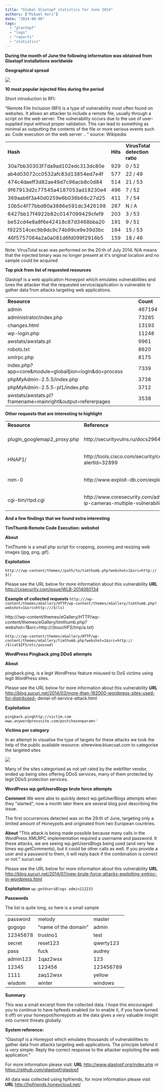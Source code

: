```yaml
---
title: "Global Glastopf statistics for June 2014"
authors: ["Mikael Keri"]
date: "2014-08-08"
tags: 
  - "glastopf"
  - "logs"
  - "reports"
  - "statistics"
---
```


**During the month of June the following information was obtained from Glastopf installations worldwide**

**Geographical spread**

![](images/drupal_image_1181.png)

**10 most popular injected files during the period**

Short introduction to RFI:

“Remote File Inclusion (RFI) is a type of vulnerability most often found on websites. It allows an attacker to include a remote file, usually through a script on the web server. The vulnerability occurs due to the use of user-supplied input without proper validation. This can lead to something as minimal as outputting the contents of the file or more serious events such as: Code execution on the web server .. “ source: Wikipedia

<table><tbody><tr><td><strong>Hash</strong></td><td><strong>Hits</strong></td><td><strong>VirusTotal detection ratio</strong></td></tr><tr><td>30a7bb30303f7da9ad102edc313dc80e</td><td>929</td><td>0 / 52</td></tr><tr><td>ab4d03072cc0532afc83d13854ed7e4f</td><td>577</td><td>22 / 49</td></tr><tr><td>474c4daeff3d82ae49d7c96acb8c0d84</td><td>514</td><td>21 / 53</td></tr><tr><td>9f67913d2c77545a4187053ad18230e4</td><td>496</td><td>7 / 52</td></tr><tr><td>369aab6f3a40d0259e6b036b68c27d25</td><td>411</td><td>7 / 54</td></tr><tr><td>10b5c4f77bbd80a3886e591dc3426198</td><td>267</td><td>N / A</td></tr><tr><td>6427bb17f4922b82c0147099429cfef9</td><td>203</td><td>3 / 53</td></tr><tr><td>be52cd4e8a8f6e42418c87d3468bba20</td><td>191</td><td>9 / 51</td></tr><tr><td>f922514cec9b9dc9c74b99ce9e39d3bc</td><td>164</td><td>15 / 53</td></tr><tr><td>46f5757064a2a0a081d6fd099f2916b5</td><td>159</td><td>18 / 46</td></tr></tbody></table>

Note: VirusTotal scan was performed on the 20:th of July 2014. N/A means that the injected binary was no longer present at it's original location and no sample could be acquired

**Top pick from list of requested resources**

Glastopf is a web application Honeypot which emulates vulnerabilities and lures the attacker that the requested service/application is vulnerable to gather data from attacks targeting web applications.

<table><tbody><tr><td><strong>Resource</strong></td><td><strong>Count</strong></td></tr><tr><td>admin</td><td>467194</td></tr><tr><td>administrator/index.php</td><td>73285</td></tr><tr><td>changes.html</td><td>13193</td></tr><tr><td>wp-login.php</td><td>11248</td></tr><tr><td>awstats/awstats.pl</td><td>9961</td></tr><tr><td>robots.txt</td><td>8620</td></tr><tr><td>xmlrpc.php</td><td>8175</td></tr><tr><td>index.php?app=core&amp;module=global§ion=login&amp;do=process</td><td>7339</td></tr><tr><td>phpMyAdmin-2.5.5/index.php</td><td>3738</td></tr><tr><td>phpMyAdmin-2.5.5-pl1/index.php</td><td>3712</td></tr><tr><td>awstats/awstats.pl?framename=mainright&amp;output=refererpages</td><td>3538</td></tr></tbody></table>

**Other requests that are interesting to highlight**

<table><tbody><tr><td><strong>Resource</strong></td><td><strong>Reference</strong></td><td><strong>CVE</strong></td></tr><tr><td>plugin_googlemap2_proxy.php</td><td>http://securityvulns.ru/docs29645.html</td><td>CVE-2013-4764</td></tr><tr><td>HNAP1/</td><td>http://tools.cisco.com/security/center/viewAlert.x?alertId=32899</td><td>CVE-2013-5122</td></tr><tr><td>rom-0</td><td>http://www.exploit-db.com/exploits/33803/</td><td>CVE-2014-4019</td></tr><tr><td>cgi-bin/rtpd.cgi</td><td>http://www.coresecurity.com/advisories/d-link-ip-cameras-multiple-vulnerabilities</td><td>CVE-2013-1599</td></tr></tbody></table>

**And a few findings that we found extra interesting**

**TimThumb Remote Code Execution: webshot**

**About**

TimThumb is a small php script for cropping, zooming and resizing web images (jpg, png, gif).

**Exploitation**

`http:///wp-content/themes//path/to/timthumb.php?webshot=1&src=http:// $()`

Please see the URL below for more information about this vulnerability **URL** http://cxsecurity.com/issue/WLB-2014060134

**Example of collected requests** `http:///wp-content/themes/eGallery/HTTP/wp-content/themes/eGallery/timthumb.php?webshot=1&src=http:///$(ls)`

http:///wp-content/themes/eGallery/HTTP/wp-content/themes/eGallery/timthumb.php?webshot=1&src=http:///$(touch$IFS/tmp/a.txt)

`http:///wp-content/themes/eGallery/HTTP/wp-content/themes/eGallery/timthumb.php?webshot=1&src=http:// /$(cat$IFS/etc/passwd)`

**WordPress Pingback.ping DDoS attempts**

**About**

pingback.ping, is a legit WordPress feature misused to DoS victims using legit WordPress sites.

Please see the URL below for more information about this vulnerability **URL** http://blog.sucuri.net/2014/03/more-than-162000-wordpress-sites-used-for-distributed- denial-of-service-attack.html

**Exploitation**

`pingback.pinghttp://victim.com www.anywordpresssite.com/postchosenparam>'`

**Victims per category**

In an attempt to visualise the type of targets for these attacks we took the help of the public available resource: sitereview.bluecoat.com to categorise the targeted sites

![](images/drupal_image_1182.png)

Many of the sites categorised as not yet rated by the webfilter vendor, ended up being sites offering DDoS services, many of them protected by legit DDoS protection services.

**WordPress wp.getUsersBlogs brute force attempts**

**Comment** We were able to quickly detect wp.getUserBlogs attempts when they "started", now a month later there are several blog post describing the issue.

The first occurrences detected was on the 29:th of June, targeting only a limited amount of Honeypots and originated from two European countries.

**About** "This attack is being made possible because many calls in the WordPress XMLRPC implementation required a username and password. It these attacks, we are seeing wp.getUsersBlogs being used (and very few times wp.getComments), but it could be other calls as well. If you provide a user and a password to them, it will reply back if the combination is correct or not:" sucuri.net

Please see the URL below for more information about this vulnerability **URL** http://blog.sucuri.net/2014/07/new-brute-force-attacks-exploiting-xmlrpc-in-wordpress.html

**Exploitation** `wp.getUsersBlogs admin112233`

**Passwords**

The list is quite long, so here is a small sample

<table><tbody><tr><td>password</td><td>melody</td><td>master</td></tr><tr><td>gogogo</td><td>"name of the domain"</td><td>admin</td></tr><tr><td>12345678</td><td>trustno1</td><td>test</td></tr><tr><td>secret</td><td>reset123</td><td>qwerty123</td></tr><tr><td>pass</td><td>fuck</td><td>audrey</td></tr><tr><td>admin123</td><td>1qaz2wsx</td><td>123</td></tr><tr><td>12345</td><td>123456</td><td>123456789</td></tr><tr><td>1111</td><td>zaq12wsx</td><td>yellow</td></tr><tr><td>wisdom</td><td>winter</td><td>windows</td></tr></tbody></table>

**Summary**

This was a small excerpt from the collected data. I hope this encouraged you to continue to have hpfeeds enabled (or to enable it, if you have turned it off) on your honeypot/honeypots as the data gives a very valuable insight into current threats globally.

**System reference:**

“Glastopf is a Honeypot which emulates thousands of vulnerabilities to gather data from attacks targeting web applications. The principle behind it is very simple: Reply the correct response to the attacker exploiting the web application.”

For more information please visit: **URL** http://www.glastopf.org/index.php or https://github.com/glastopf/glastopf

All data was collected using hpfriends, for more information please visit **URL** http://hpfriends.honeycloud.net/
